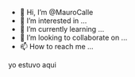 - 👋 Hi, I’m @MauroCalle
- 👀 I’m interested in ...
- 🌱 I’m currently learning ...
- 💞️ I’m looking to collaborate on ...
- 📫 How to reach me ...

<!---
MauroCalle/MauroCalle is a ✨ special ✨ repository because its `README.md` (this file) appears on your GitHub profile.
You can click the Preview link to take a look at your changes.
--->yo estuvo aqui
